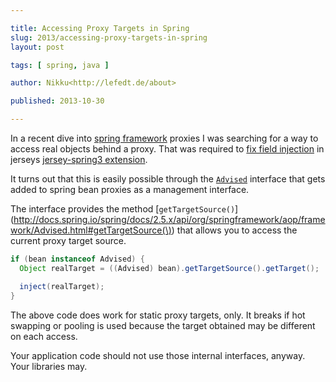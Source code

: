 ```yaml
---

title: Accessing Proxy Targets in Spring
slug: 2013/accessing-proxy-targets-in-spring
layout: post

tags: [ spring, java ]

author: Nikku<http://lefedt.de/about>

published: 2013-10-30

---
```


In a recent dive into [spring framework](http://projects.spring.io/spring-framework/) proxies I was searching for a way to access real objects behind a proxy. That was required to [fix field injection](https://java.net/jira/browse/JERSEY-2171) in jerseys [jersey-spring3 extension](https://github.com/jersey/jersey/pull/35).

It turns out that this is easily possible through the [`Advised`](http://docs.spring.io/spring/docs/2.5.x/api/org/springframework/aop/framework/Advised.html) interface that gets added to spring bean proxies as a management interface.

The interface provides the method [`getTargetSource()`](http://docs.spring.io/spring/docs/2.5.x/api/org/springframework/aop/framework/Advised.html#getTargetSource(\)) that allows you to access the current proxy target source.

```java
if (bean instanceof Advised) {
  Object realTarget = ((Advised) bean).getTargetSource().getTarget();

  inject(realTarget);
}
```

The above code does work for static proxy targets, only. It breaks if hot swapping or pooling is used because the target obtained may be different on each access.

Your application code should not use those internal interfaces, anyway. Your libraries may.